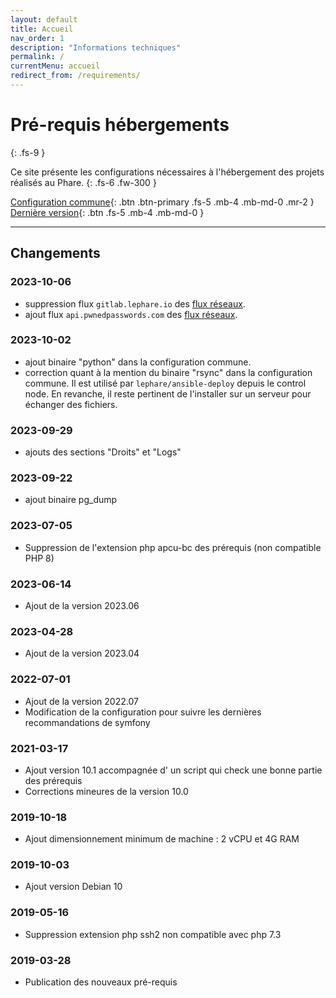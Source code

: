 ```yaml
---
layout: default
title: Accueil
nav_order: 1
description: "Informations techniques"
permalink: /
currentMenu: accueil
redirect_from: /requirements/
---
```


# Pré-requis hébergements
{: .fs-9 }

Ce site présente les configurations nécessaires à l'hébergement des projets réalisés au Phare.
{: .fs-6 .fw-300 }

[Configuration commune](/configuration){: .btn .btn-primary .fs-5 .mb-4 .mb-md-0 .mr-2 } [Dernière version](/docs/versions/2023.06){: .btn .fs-5 .mb-4 .mb-md-0 }

---

## Changements

### 2023-10-06

* suppression flux `gitlab.lephare.io` des [flux réseaux](/docs/config/network.html).
* ajout flux `api.pwnedpasswords.com` des [flux réseaux](/docs/config/network.html).

### 2023-10-02

* ajout binaire "python" dans la configuration commune.
* correction quant à la mention du binaire "rsync" dans la configuration commune. Il est utilisé par `lephare/ansible-deploy` depuis le control node. En revanche, il reste pertinent de l'installer sur un serveur pour échanger des fichiers.

### 2023-09-29

* ajouts des sections "Droits" et "Logs"

### 2023-09-22

* ajout binaire pg_dump

### 2023-07-05

* Suppression de l'extension php apcu-bc des prérequis (non compatible PHP 8)

### 2023-06-14

* Ajout de la version 2023.06

### 2023-04-28

* Ajout de la version 2023.04

### 2022-07-01

* Ajout de la version 2022.07
* Modification de la configuration pour suivre les dernières recommandations de symfony

### 2021-03-17

* Ajout version 10.1 accompagnée d' un script qui check une bonne partie des prérequis
* Corrections mineures de la version 10.0

### 2019-10-18

 * Ajout dimensionnement minimum de machine : 2 vCPU et 4G RAM

### 2019-10-03

 * Ajout version Debian 10

### 2019-05-16

 * Suppression extension php ssh2 non compatible avec php 7.3

### 2019-03-28

 * Publication des nouveaux pré-requis
